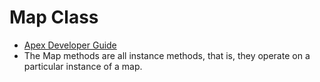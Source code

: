 # Map Class
* [Apex Developer Guide](https://developer.salesforce.com/docs/atlas.en-us.apexcode.meta/apexcode/apex_methods_system_map.htm#apex_methods_system_map)
* The Map methods are all instance methods, that is, they operate on a particular instance of a map.
